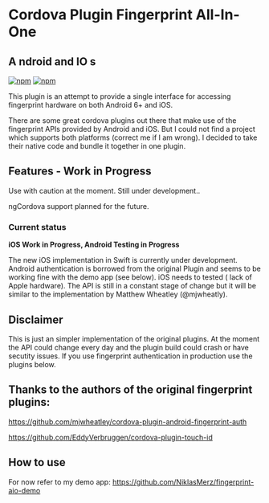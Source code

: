 # Cordova Plugin Fingerprint All-In-One
## **A** ndroid and **IO** s

[![npm](https://img.shields.io/npm/v/cordova-plugin-fingerprint-aio.svg?maxAge=2592000)](https://www.npmjs.com/package/cordova-plugin-fingerprint-aio)
[![npm](https://img.shields.io/npm/dt/cordova-plugin-fingerprint-aio.svg?maxAge=2592000)](https://www.npmjs.com/package/cordova-plugin-fingerprint-aio)


This plugin is an attempt to provide a single interface for accessing fingerprint hardware on both Android 6+ and iOS.

There are some great cordova plugins out there that make use of the fingerprint APIs provided by Android and iOS. But I could not find a project which supports both platforms (correct me if I am wrong). I decided to take their native code and bundle it together in one plugin.

## Features - Work in Progress
Use with caution at the moment. Still under development..

ngCordova support planned for the future.

### Current status

**iOS Work in Progress, Android Testing in Progress**

The new iOS implementation in Swift is currently under development. Android authentication is borrowed from the original Plugin and seems to be working fine with the demo app (see below). iOS needs to tested ( lack of Apple hardware).
The API is still in a constant stage of change but it will be similar to the implementation by Matthew Wheatley (@mjwheatly).

## Disclaimer
This is just an simpler implementation of the original plugins. At the moment the API could change every day and the plugin build could crash or have secutity issues. If you use fingerprint authentication in production use the plugins below.

## Thanks to the authors of the original fingerprint plugins:

https://github.com/mjwheatley/cordova-plugin-android-fingerprint-auth

https://github.com/EddyVerbruggen/cordova-plugin-touch-id

## How to use

For now refer to my demo app: https://github.com/NiklasMerz/fingerprint-aio-demo
